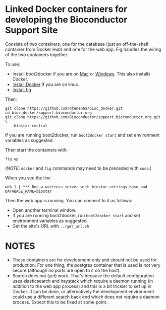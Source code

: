 # Linked Docker containers for developing the Bioconductor Support Site

Consists of two containers, one for the database (just an off-the-shelf
container from Docker Hub) and one for the web app. Fig handles the wiring 
of the two containers together.

To use:

* Install boot2docker if you are on 
  [Mac](https://docs.docker.com/installation/mac/) or
  [Windows](https://docs.docker.com/installation/windows/). This also
  installs Docker.
* [Install Docker](https://docs.docker.com/installation/) if you are
  on linux.
* [Install fig](http://www.fig.sh/install.html)

Then:

    git clone https://github.com/dtenenba/bioc_docker.git
    cd bioc_docker/support.bioconductor.org
    git clone https://github.com/Bioconductor/support.bioconductor.org.git \
        biostar-central

If you are running boot2docker, run `boot2docker start` and set
environment variables as suggested.

Then start the containers with:

    fig up

(*NOTE*: `docker` and `fig` commands may need to be preceded with `sudo`.)

When you see the line 

    web_1 | *** Run a waitress server with biostar.settings.base and DATABASE_NAME=biostar

Then the web app is running. You can connect to it as follows:

* Open another terminal window.
* If you are running boot2docker, run `boot2docker start` and
  set environment variables as suggested.
* Get the site's URL with `../get_url.sh`  

# NOTES

* These containers are for development only and should
  not be used for production. For one thing, the postgres
  container that is used is not very secure (although no 
  ports are open to it on the host).
* Search does not (yet) work. That's because the default 
  configuration uses elasticsearch and haystack which require
  a daemon running (in addition to the web app process) 
  and this is a bit trickier to set up in Docker. It can be done,
  or alternatively the development environment could
  use a different search back end which does not require
  a daemon process. Expect this to be fixed at some point.

